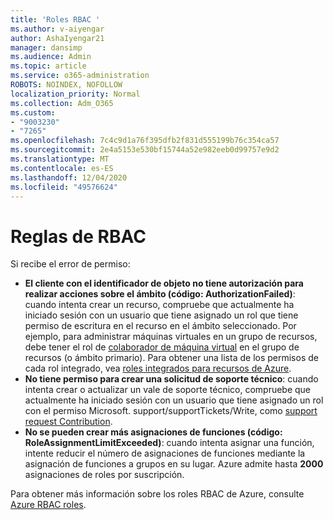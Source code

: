 ```yaml
---
title: 'Roles RBAC '
ms.author: v-aiyengar
author: AshaIyengar21
manager: dansimp
ms.audience: Admin
ms.topic: article
ms.service: o365-administration
ROBOTS: NOINDEX, NOFOLLOW
localization_priority: Normal
ms.collection: Adm_O365
ms.custom:
- "9003230"
- "7265"
ms.openlocfilehash: 7c4c9d1a76f395dfb2f831d555199b76c354ca57
ms.sourcegitcommit: 2e4a5153e530bf15744a52e982eeb0d99757e9d2
ms.translationtype: MT
ms.contentlocale: es-ES
ms.lasthandoff: 12/04/2020
ms.locfileid: "49576624"
---
```

# <a name="rbac-rules"></a>Reglas de RBAC

Si recibe el error de permiso: 

- **El cliente con el identificador de objeto no tiene autorización para realizar acciones sobre el ámbito (código: AuthorizationFailed)**: cuando intenta crear un recurso, compruebe que actualmente ha iniciado sesión con un usuario que tiene asignado un rol que tiene permiso de escritura en el recurso en el ámbito seleccionado. Por ejemplo, para administrar máquinas virtuales en un grupo de recursos, debe tener el rol de [colaborador de máquina virtual](https://docs.microsoft.com/azure/role-based-access-control/built-in-roles?WT.mc_id=Portal-Microsoft_Azure_Support#virtual-machine-contributor) en el grupo de recursos (o ámbito primario). Para obtener una lista de los permisos de cada rol integrado, vea [roles integrados para recursos de Azure](https://docs.microsoft.com/azure/role-based-access-control/built-in-roles?WT.mc_id=Portal-Microsoft_Azure_Support).
- **No tiene permiso para crear una solicitud de soporte técnico**: cuando intenta crear o actualizar un vale de soporte técnico, compruebe que actualmente ha iniciado sesión con un usuario que tiene asignado un rol con el permiso Microsoft. support/supportTickets/Write, como [support request Contribution](https://docs.microsoft.com/azure/role-based-access-control/built-in-roles?WT.mc_id=Portal-Microsoft_Azure_Support#support-request-contributor).
- **No se pueden crear más asignaciones de funciones (código: RoleAssignmentLimitExceeded)**: cuando intenta asignar una función, intente reducir el número de asignaciones de funciones mediante la asignación de funciones a grupos en su lugar. Azure admite hasta **2000** asignaciones de roles por suscripción.

Para obtener más información sobre los roles RBAC de Azure, consulte [Azure RBAC roles](https://docs.microsoft.com/azure/role-based-access-control/role-assignments-portal?WT.mc_id=Portal-Microsoft_Azure_Support).
